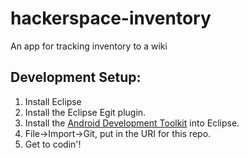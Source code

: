 hackerspace-inventory
=====================

An app for tracking inventory to a wiki

Development Setup:
------------------

1. Install Eclipse
2. Install the Eclipse Egit plugin.
3. Install the [Android Development Toolkit](http://developer.android.com/sdk/installing/installing-adt.html) into Eclipse.
4. File->Import->Git, put in the URI for this repo.
5. Get to codin'!
